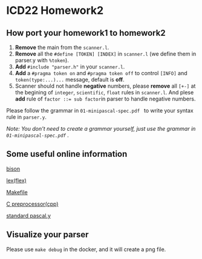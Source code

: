 # ICD22 Homework2


## How port your homework1 to homework2

1. **Remove** the main from the `scanner.l`.
2. **Remove** all the `#define [TOKEN] [INDEX]` in `scanner.l` (we define them in parser.y with `%token`).
3. **Add** `#include "parser.h"` in your `scanner.l`.
4. **Add** a `#pragma token on` and `#pragma token off` to control `[INFO]` and `token(type:...)...` message, default is **off**.
5. Scanner should not handle **negative** numbers, please **remove** all `[+-]` at the begining of `integer`, `scientific`, `float` rules in `scanner.l`.  And plese **add** rule of `factor ::= sub factor`in parser to handle negative numbers.

Please follow the grammar in `01-minipascal-spec.pdf ` to write your syntax rule in `parser.y`. 

*Note: You don't need to create a grammar yourself, just use the grammar in `01-minipascal-spec.pdf` .*

## Some useful online information
[bison](https://www.gnu.org/software/bison/manual/bison.html)

[lex(flex)](https://www.cs.virginia.edu/~cr4bd/flex-manual)

[Makefile](https://www.gnu.org/software/make/manual/make.html)

[C preprocessor(cpp)](https://gcc.gnu.org/onlinedocs/cpp/index.html)

[standard pascal.y](https://www.gnu-pascal.de/alpha/)

## Visualize your parser

Please use `make debug` in the docker, and it will create a png file.
